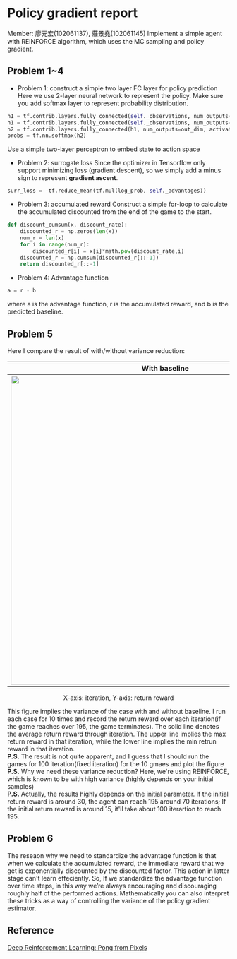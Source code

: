 # Policy gradient report
Member: 廖元宏(102061137), 莊景堯(102061145)
Implement a simple agent with REINFORCE algorithm, which uses the MC sampling and policy gradient.   

## Problem 1~4

- Problem 1: construct a simple two layer FC layer for policy prediction 
Here we use 2-layer neural network to represent the policy. Make sure you add softmax layer to represent probability distribution.
```python
h1 = tf.contrib.layers.fully_connected(self._observations, num_outputs=hidden_dim, activation_fn=tf.tanh)   
h1 = tf.contrib.layers.fully_connected(self._observations, num_outputs=hidden_dim, activation_fn=tf.tanh)   
h2 = tf.contrib.layers.fully_connected(h1, num_outputs=out_dim, activation_fn=None)
probs = tf.nn.softmax(h2)
```
Use a simple two-layer perceptron to embed state to action space

- Problem 2: surrogate loss
Since the optimizer in Tensorflow only support minimizing loss (gradient descent), so we simply add a minus sign to represent **gradient ascent**.
```python
surr_loss = -tf.reduce_mean(tf.mul(log_prob, self._advantages))
```

- Problem 3: accumulated reward
Construct a simple for-loop to calculate the accumulated discounted from the end of the game to the start.

```python
def discount_cumsum(x, discount_rate):
	discounted_r = np.zeros(len(x))
  	num_r = len(x)
  	for i in range(num_r):
	  	discounted_r[i] = x[i]*math.pow(discount_rate,i)
	discounted_r = np.cumsum(discounted_r[::-1])
  	return discounted_r[::-1]
```   

- Problem 4: Advantage function

```python
a = r - b
```
where a is the advantage function, r is the accumulated reward, and b is the predicted baseline.

## Problem 5

Here I compare the result of with/without variance reduction:  

|With baseline|Wihtout baseline|
|---|---|
|<img src="https://github.com/andrewliao11/homework2/blob/master/with_variance_reduce_max.png?raw=true" width="700">|<img src="https://github.com/andrewliao11/homework2/blob/master/without_variance_reduce_max.png?raw=true" width="700">|
<p align="center">X-axis: iteration, Y-axis: return reward</p>

This figure implies the variance of the case with and without baseline. I run each case for 10 times and record the return reward over each iteration(if the game reaches over 195, the game terminates). The solid line denotes the average return reward through iteration. The upper line implies the max return reward in that iteration, while the lower line implies the min retrun reward in that iteration.   
**P.S.** The result is not quite apparent, and I guess that I should run the games for 100 iteration(fixed iteration) for the 10 gmaes and plot the figure   
**P.S.** Why we need these variance reduction? Here, we're using REINFORCE, which is known to be with high variance (highly depends on your initial samples)   
**P.S.** Actually, the results highly depends on the initial parameter. If the initial return reward is around 30, the agent can reach 195 around 70 iterations; If the initial return reward is around 15, it'll take about 100 iterartion to reach 195.

## Problem 6

The reseaon why we need to standardize the advantage function is that when we calculate the accumulated reward, the immediate reward that we get is exponentially discounted by the discounted factor. This action in latter stage can't learn effeciently. So, If we standardize the advantage function over time steps, in this way we’re always encouraging and discouraging roughly half of the performed actions. Mathematically you can also interpret these tricks as a way of controlling the variance of the policy gradient estimator.

## Reference

[Deep Reinforcement Learning: Pong from Pixels](karpathy.github.io/2016/05/31/rl/)
